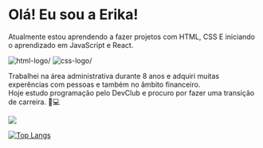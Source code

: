 #  Olá! Eu sou a Erika!

Atualmente estou aprendendo a fazer projetos com HTML, CSS E iniciando o aprendizado em JavaScript e React.
<br>

  <img src = "https://img.shields.io/badge/HTML5-E34F26?style=for-the-badge&logo=html5&logoColor=white" alt= html-logo/> 
  <img src = "https://img.shields.io/badge/CSS3-1572B6?style=for-the-badge&logo=css3&logoColor=white" alt= css-logo/>

Trabalhei na área administrativa durante 8 anos e adquiri muitas experências com pessoas e também no âmbito financeiro.
<br>
Hoje estudo programação pelo DevClub e procuro por fazer uma transição de carreira.
🌱💻

![](https://github-readme-stats.vercel.app/api?username=erikacristinapt&show_icons=true&theme=dracula)

[![Top Langs](https://github-readme-stats.vercel.app/api/top-langs/?username=erikacristinapt)](https://github.com/anuraghazra/github-readme-stats)


